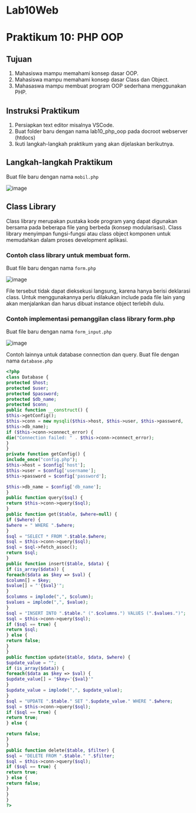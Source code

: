 # Lab10Web
# Praktikum 10: PHP OOP
## Tujuan
1. Mahasiswa mampu memahami konsep dasar OOP.
2. Mahasiswa mampu memahami konsep dasar Class dan Object.
3. Mahasaswa mampu membuat program OOP sederhana menggunakan PHP.
## Instruksi Praktikum
1. Persiapkan text editor misalnya VSCode.
2. Buat folder baru dengan nama lab10_php_oop pada docroot webserver (htdocs)
3. Ikuti langkah-langkah praktikum yang akan dijelaskan berikutnya.
## Langkah-langkah Praktikum
Buat file baru dengan nama `mobil.php`

![image](https://github.com/user-attachments/assets/dceb9cf9-ef25-4e58-8b96-345ab1606c97)

## Class Library
Class library merupakan pustaka kode program yang dapat digunakan bersama pada beberapa
file yang berbeda (konsep modularisasi). Class library menyimpan fungsi-fungsi atau class
object komponen untuk memudahkan dalam proses development aplikasi.
### Contoh class library untuk membuat form.
Buat file baru dengan nama `form.php`

![image](https://github.com/user-attachments/assets/8e5cc4ab-5a52-4519-96fa-78aba18a9f72)

File tersebut tidak dapat dieksekusi langsung, karena hanya berisi deklarasi class. Untuk
menggunakannya perlu dilakukan include pada file lain yang akan menjalankan dan harus
dibuat instance object terlebih dulu.
### Contoh implementasi pemanggilan class library form.php
Buat file baru dengan nama `form_input.php`

![image](https://github.com/user-attachments/assets/45d0aa26-173f-4ea2-a6fc-44a0b6df696a)

Contoh lainnya untuk database connection dan query. Buat file dengan nama `database.php`

```php
<?php
class Database {
protected $host;
protected $user;
protected $password;
protected $db_name;
protected $conn;
public function __construct() {
$this->getConfig();
$this->conn = new mysqli($this->host, $this->user, $this->password,
$this->db_name);
if ($this->conn->connect_error) {
die("Connection failed: " . $this->conn->connect_error);
}
}
private function getConfig() {
include_once("config.php");
$this->host = $config['host'];
$this->user = $config['username'];
$this->password = $config['password'];

$this->db_name = $config['db_name'];
}
public function query($sql) {
return $this->conn->query($sql);
}
public function get($table, $where=null) {
if ($where) {
$where = " WHERE ".$where;
}
$sql = "SELECT * FROM ".$table.$where;
$sql = $this->conn->query($sql);
$sql = $sql->fetch_assoc();
return $sql;
}
public function insert($table, $data) {
if (is_array($data)) {
foreach($data as $key => $val) {
$column[] = $key;
$value[] = "'{$val}'";
}
$columns = implode(",", $column);
$values = implode(",", $value);
}
$sql = "INSERT INTO ".$table." (".$columns.") VALUES (".$values.")";
$sql = $this->conn->query($sql);
if ($sql == true) {
return $sql;
} else {
return false;
}
}
public function update($table, $data, $where) {
$update_value = "";
if (is_array($data)) {
foreach($data as $key => $val) {
$update_value[] = "$key='{$val}'"
}
$update_value = implode(",", $update_value);
}
$sql = "UPDATE ".$table." SET ".$update_value." WHERE ".$where;
$sql = $this->conn->query($sql);
if ($sql == true) {
return true;
} else {

return false;
}
}
public function delete($table, $filter) {
$sql = "DELETE FROM ".$table." ".$filter;
$sql = $this->conn->query($sql);
if ($sql == true) {
return true;
} else {
return false;
}
}
}
?>
```
